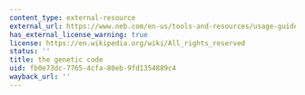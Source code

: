 ```yaml
---
content_type: external-resource
external_url: https://www.neb.com/en-us/tools-and-resources/usage-guidelines/the-genetic-code
has_external_license_warning: true
license: https://en.wikipedia.org/wiki/All_rights_reserved
status: ''
title: the genetic code
uid: fb0e73dc-7765-4cfa-80eb-9fd1354889c4
wayback_url: ''
---
```

